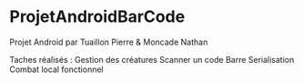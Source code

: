 # ProjetAndroidBarCode
Projet Android par Tuaillon Pierre & Moncade Nathan

Taches réalisés :
Gestion des créatures
Scanner un code Barre
Serialisation
Combat local fonctionnel

